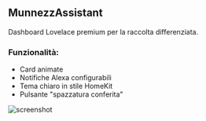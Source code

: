 ## MunnezzAssistant

Dashboard Lovelace premium per la raccolta differenziata.

### Funzionalità:
- Card animate
- Notifiche Alexa configurabili
- Tema chiaro in stile HomeKit
- Pulsante "spazzatura conferita"

![screenshot](https://raw.githubusercontent.com/VesuvioCode/munnezzassistant-hacs/main/www/munnezzassistant/images/screenshot.png)